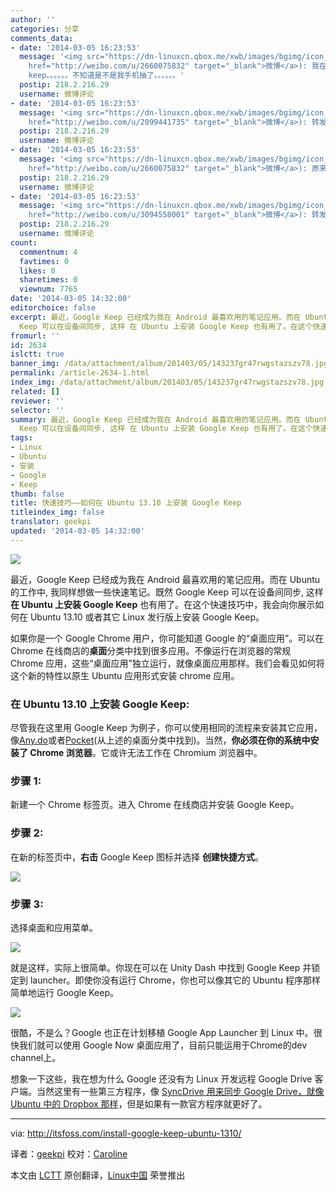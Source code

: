 ```yaml
---
author: ''
categories: 分享
comments_data:
- date: '2014-03-05 16:23:53'
  message: '<img src="https://dn-linuxcn.qbox.me/xwb/images/bgimg/icon_logo.png" />LRC需要改变_有事留言(<a
    href="http://weibo.com/u/2660075832" target="_blank">微博</a>): 我在google play没搜到安卓版的google
    keep。。。。。。不知道是不是我手机抽了。。。。。。'
  postip: 218.2.216.29
  username: 微博评论
- date: '2014-03-05 16:23:53'
  message: '<img src="https://dn-linuxcn.qbox.me/xwb/images/bgimg/icon_logo.png" />爱开源的好基友(<a
    href="http://weibo.com/u/2099441735" target="_blank">微博</a>): 转发微博.'
  postip: 218.2.216.29
  username: 微博评论
- date: '2014-03-05 16:23:53'
  message: '<img src="https://dn-linuxcn.qbox.me/xwb/images/bgimg/icon_logo.png" />LRC需要改变_有事留言(<a
    href="http://weibo.com/u/2660075832" target="_blank">微博</a>): 原来在google installer。。。。。。'
  postip: 218.2.216.29
  username: 微博评论
- date: '2014-03-05 16:23:53'
  message: '<img src="https://dn-linuxcn.qbox.me/xwb/images/bgimg/icon_logo.png" />14爷CC(<a
    href="http://weibo.com/u/3094558001" target="_blank">微博</a>): 转发微博'
  postip: 218.2.216.29
  username: 微博评论
count:
  commentnum: 4
  favtimes: 0
  likes: 0
  sharetimes: 0
  viewnum: 7765
date: '2014-03-05 14:32:00'
editorchoice: false
excerpt: 最近，Google Keep 已经成为我在 Android 最喜欢用的笔记应用。而在 Ubuntu 的工作中, 我同样想做一些快速笔记。既然 Google
  Keep 可以在设备间同步, 这样 在 Ubuntu 上安装 Google Keep 也有用了。在这个快速技巧中 ...
fromurl: ''
id: 2634
islctt: true
banner_img: /data/attachment/album/201403/05/143237gr47rwgstazszv78.jpg
permalink: /article-2634-1.html
index_img: /data/attachment/album/201403/05/143237gr47rwgstazszv78.jpg.thumb.jpg
related: []
reviewer: ''
selector: ''
summary: 最近，Google Keep 已经成为我在 Android 最喜欢用的笔记应用。而在 Ubuntu 的工作中, 我同样想做一些快速笔记。既然 Google
  Keep 可以在设备间同步, 这样 在 Ubuntu 上安装 Google Keep 也有用了。在这个快速技巧中 ...
tags:
- Linux
- Ubuntu
- 安装
- Google
- Keep
thumb: false
title: 快速技巧——如何在 Ubuntu 13.10 上安装 Google Keep
titleindex_img: false
translator: geekpi
updated: '2014-03-05 14:32:00'
---
```


![](/data/attachment/album/201403/05/143237gr47rwgstazszv78.jpg)


最近，Google Keep 已经成为我在 Android 最喜欢用的笔记应用。而在 Ubuntu 的工作中, 我同样想做一些快速笔记。既然 Google Keep 可以在设备间同步, 这样 **在 Ubuntu 上安装 Google Keep** 也有用了。在这个快速技巧中，我会向你展示如何在 Ubuntu 13.10 或者其它 Linux 发行版上安装 Google Keep。


如果你是一个 Google Chrome 用户，你可能知道 Google 的“桌面应用”。可以在 Chrome 在线商店的**桌面**分类中找到很多应用。不像运行在浏览器的常规 Chrome 应用，这些“桌面应用”独立运行，就像桌面应用那样。我们会看见如何将这个新的特性以原生 Ubuntu 应用形式安装 chrome 应用。


### 在 Ubuntu 13.10 上安装 Google Keep:


尽管我在这里用 Google Keep 为例子，你可以使用相同的流程来安装其它应用，像[Any.do](http://www.any.do/)或者[Pocket](http://getpocket.com/)(从上述的桌面分类中找到)。当然，**你必须在你的系统中安装了 Chrome 浏览器**。它或许无法工作在 Chromium 浏览器中。


### 步骤 1:


新建一个 Chrome 标签页。进入 Chrome 在线商店并安装 Google Keep。


### 步骤 2:


在新的标签页中，**右击** Google Keep 图标并选择 **创建快捷方式**。


![](/data/attachment/album/201403/05/143238frrftzoxrtvrone7.jpeg)


### 步骤 3:


选择桌面和应用菜单。


![](/data/attachment/album/201403/05/143238cquqz070okjdyo94.png)


就是这样，实际上很简单。你现在可以在 Unity Dash 中找到 Google Keep 并锁定到 launcher。即使你没有运行 Chrome，你也可以像其它的 Ubuntu 程序那样简单地运行 Google Keep。


![](/data/attachment/album/201403/05/143238snsns296fsfsbz88.jpeg)


很酷，不是么？Google 也正在计划移植 Google App Launcher 到 Linux 中。很快我们就可以使用 Google Now 桌面应用了，目前只能运用于Chrome的dev channel上。


想象一下这些，我在想为什么 Google 还没有为 Linux 开发远程 Google Drive 客户端。当然这里有一些第三方程序，像 [SyncDrive 用来同步 Google Drive，就像 Ubuntu 中的 Dropbox 那样](http://itsfoss.com/sync-multiple-google-drive-dropbox-syncdrive-ubuntu/)，但是如果有一款官方程序就更好了。




---


via: <http://itsfoss.com/install-google-keep-ubuntu-1310/>


译者：[geekpi](https://github.com/geekpi) 校对：[Caroline](https://github.com/carolinewuyan)


本文由 [LCTT](https://github.com/LCTT/TranslateProject) 原创翻译，[Linux中国](http://linux.cn/) 荣誉推出